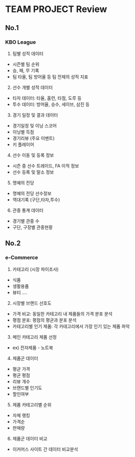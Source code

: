 # TEAM PROJECT Review
## No.1
### KBO League
1. 팀별 성적 데이터
 - 시즌별 팀 순위
 - 승, 패, 무 기록
 - 팀 타율, 팀 방어율 등 팀 전체의 성적 지표

2. 선수 개별 성적 데이터
 - 타자 데이터: 타율, 홈런, 타점, 도루 등
 - 투수 데이터: 방어율, 승수, 세이브, 삼진 등

3. 경기 일정 및 결과 데이터
 - 경기일정 및 이닝 스코어
 - 이닝별 득점
 - 경기리뷰 (주요 이벤트)
 - 키 플레이어

4. 선수 이동 및 등록 정보
 - 시즌 중 선수 트레이드, FA 이적 정보
 - 선수 등록 및 말소 정보

5. 명예의 전당
 - 명예의 전당 선수정보
 - 역대기록 (구단,타자,투수)

6. 관중 통계 데이터
 - 경기별 관중 수
 - 구단, 구장별 관중현황


## No.2
### e-Commerce
1. 카테고리 (시장 파이조사)
 - 식품
 - 생활용품
 - 뷰티
….

2. 시장별 브랜드 선호도
 - 가격 비교: 동일한 카테고리 내 제품들의 가격 분포 분석
 - 평점 분포: 평점의 평균과 분포 분석
 - 카테고리별 인기 제품: 각 카테고리에서 가장 인기 있는 제품 파악

3. 메인 카테고리 제품 선정
 - ex) 전자제품 - 노트북

4. 제품군 데이터
 - 평균 가격
 - 평균 평점
 - 리뷰 개수
 - 브랜드별 인기도
 - 할인여부

5. 제품 카테고리별 순위
 - 자체 랭킹
 - 가격순
 - 판매량

6. 제품군 데이터 비교
 - 이커머스 사이트 간 데이터 비교분석
